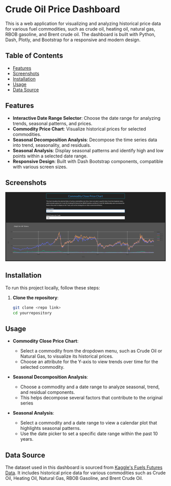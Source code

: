# Crude Oil Price Dashboard

This is a web application for visualizing and analyzing historical price data for various fuel commodities, such as crude oil, heating oil, natural gas, RBOB gasoline, and Brent crude oil. The dashboard is built with Python, Dash, Plotly, and Bootstrap for a responsive and modern design.

## Table of Contents
- [Features](#features)
- [Screenshots](#screenshots)
- [Installation](#installation)
- [Usage](#usage)
- [Data Source](#data-source)

## Features
- **Interactive Date Range Selector**: Choose the date range for analyzing trends, seasonal patterns, and prices.
- **Commodity Price Chart**: Visualize historical prices for selected commodities.
- **Seasonal Decomposition Analysis**: Decompose the time series data into trend, seasonality, and residuals.
- **Seasonal Analysis**: Display seasonal patterns and identify high and low points within a selected date range.
- **Responsive Design**: Built with Dash Bootstrap components, compatible with various screen sizes.

## Screenshots
![Screenshot 1](https://github.com/felix101930/Oil_and_gas/blob/dash_app_render/Screenshot1.png)

## Installation
To run this project locally, follow these steps:

1. **Clone the repository**:
   ```bash
   git clone <repo link>
   cd yourrepository
## Usage

- **Commodity Close Price Chart**:
  - Select a commodity from the dropdown menu, such as Crude Oil or Natural Gas, to visualize its historical prices.
  - Choose an attribute for the Y-axis to view trends over time for the selected commodity.

- **Seasonal Decomposition Analysis**:
  - Choose a commodity and a date range to analyze seasonal, trend, and residual components.
  - This helps decompose several factors that contribute to the original series

- **Seasonal Analysis**:
  - Select a commodity and a date range to view a calendar plot that highlights seasonal patterns.
  - Use the date picker to set a specific date range within the past 10 years.
 
## Data Source

The dataset used in this dashboard is sourced from [Kaggle's Fuels Futures Data](https://www.kaggle.com/datasets/guillemservera/fuels-futures-data). It includes historical price data for various commodities such as Crude Oil, Heating Oil, Natural Gas, RBOB Gasoline, and Brent Crude Oil.


